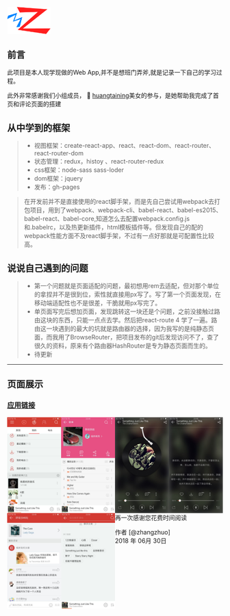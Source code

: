 <img src="show/appicon.png" width="20%" height="20%" />

## 前言

此项目是本人现学现做的Web App,并不是想班门弄斧,就是记录一下自己的学习过程。

此外非常感谢我们小组成员， :massage: [huangtaining]()美女的参与，是她帮助我完成了首页和评论页面的搭建

## 从中学到的框架

> * 视图框架：create-react-app、react、react-dom、react-router、react-router-dom
> * 状态管理：redux，histoy 、react-router-redux
> * css框架：node-sass sass-loder
> * dom框架：jquery
> * 发布：gh-pages


> 在开发前并不是直接使用的react脚手架，而是先自己尝试用webpack去打包项目，用到了webpack、webpack-cli、babel-react、babel-es2015、babel-react、babel-core,知道怎么去配置webpack.config.js和.babelrc，以及热更新插件，html模板插件等。但发现自己的配的webpack性能方面不及react脚手架，不过有一点好那就是可配置性比较高。

## 说说自己遇到的问题

>* 第一个问题就是页面适配的问题，最初想用rem去适配，但对那个单位的拿捏并不是很到位，索性就直接用px写了。写了第一个页面发现，在移动端适配性也不是很差，干脆就用px写完了。
>* 单页面写完后想加页面，发现跳转这一块还是个问题，之前没接触过路由这块的东西，只能一点点去学。然后把react-route 4 学了一遍。路由这一块遇到的最大的坑就是路由器的选择，因为我写的是纯静态页面，而我用了BrowseRouter，把项目发布的git后发现访问不了，查了很久的资料，原来有个路由器HashRouter是专为静态页面而生的。
>* 待更新

------
## 页面展示

### [应用链接](https://zealforyou.github.io/cloud-music/)

<div>
<img style="float:left;margin:5" src="show/page1.jpg" width="25%" height="25%" />
<img style="float:left;margin:5" src="show/page2.jpg" width="25%" height="25%" />
<img style="float:left;margin:5" src="show/page3.jpg" width="25%" height="25%" />
</div>
<div style="margin-top:20">
<img style="float:left;margin:5" src="show/page4.jpg" width="25%" height="25%" />
<img style="float:left;margin:5" src="show/page5.jpg" width="25%" height="25%" />
<img style="float:left;margin:5" src="show/page6.jpg" width="25%" height="25%" />
</div>

------


再一次感谢您花费时间阅读

作者 [@zhangzhuo]    
2018 年 06月 30日    